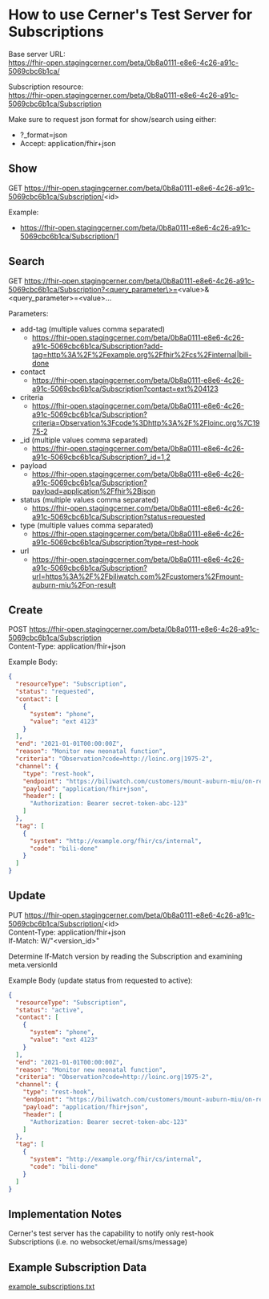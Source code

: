 # How to use Cerner's Test Server for Subscriptions

Base server URL:  
https://fhir-open.stagingcerner.com/beta/0b8a0111-e8e6-4c26-a91c-5069cbc6b1ca/

Subscription resource:  
https://fhir-open.stagingcerner.com/beta/0b8a0111-e8e6-4c26-a91c-5069cbc6b1ca/Subscription

Make sure to request json format for show/search using either:
* ?_format=json
* Accept: application/fhir+json

## Show

GET https://fhir-open.stagingcerner.com/beta/0b8a0111-e8e6-4c26-a91c-5069cbc6b1ca/Subscription/<id\>

Example:
* https://fhir-open.stagingcerner.com/beta/0b8a0111-e8e6-4c26-a91c-5069cbc6b1ca/Subscription/1

## Search

GET https://fhir-open.stagingcerner.com/beta/0b8a0111-e8e6-4c26-a91c-5069cbc6b1ca/Subscription?<query_parameter\>=<value\>&<query_parameter\>=<value\>...

Parameters:
* add-tag (multiple values comma separated)
  * https://fhir-open.stagingcerner.com/beta/0b8a0111-e8e6-4c26-a91c-5069cbc6b1ca/Subscription?add-tag=http%3A%2F%2Fexample.org%2Ffhir%2Fcs%2Finternal|bili-done
* contact
  * https://fhir-open.stagingcerner.com/beta/0b8a0111-e8e6-4c26-a91c-5069cbc6b1ca/Subscription?contact=ext%204123
* criteria
  * https://fhir-open.stagingcerner.com/beta/0b8a0111-e8e6-4c26-a91c-5069cbc6b1ca/Subscription?criteria=Observation%3Fcode%3Dhttp%3A%2F%2Floinc.org%7C1975-2
* _id (multiple values comma separated)
  * https://fhir-open.stagingcerner.com/beta/0b8a0111-e8e6-4c26-a91c-5069cbc6b1ca/Subscription?_id=1,2
* payload
  * https://fhir-open.stagingcerner.com/beta/0b8a0111-e8e6-4c26-a91c-5069cbc6b1ca/Subscription?payload=application%2Ffhir%2Bjson
* status (multiple values comma separated)
  * https://fhir-open.stagingcerner.com/beta/0b8a0111-e8e6-4c26-a91c-5069cbc6b1ca/Subscription?status=requested
* type (multiple values comma separated)
  * https://fhir-open.stagingcerner.com/beta/0b8a0111-e8e6-4c26-a91c-5069cbc6b1ca/Subscription?type=rest-hook
* url
  * https://fhir-open.stagingcerner.com/beta/0b8a0111-e8e6-4c26-a91c-5069cbc6b1ca/Subscription?url=https%3A%2F%2Fbiliwatch.com%2Fcustomers%2Fmount-auburn-miu%2Fon-result

## Create

POST https://fhir-open.stagingcerner.com/beta/0b8a0111-e8e6-4c26-a91c-5069cbc6b1ca/Subscription  
Content-Type: application/fhir+json

Example Body:
```json
{
  "resourceType": "Subscription",
  "status": "requested",
  "contact": [
    {
      "system": "phone",
      "value": "ext 4123"
    }
  ],
  "end": "2021-01-01T00:00:00Z",
  "reason": "Monitor new neonatal function",
  "criteria": "Observation?code=http://loinc.org|1975-2",
  "channel": {
    "type": "rest-hook",
    "endpoint": "https://biliwatch.com/customers/mount-auburn-miu/on-result",
    "payload": "application/fhir+json",
    "header": [
      "Authorization: Bearer secret-token-abc-123"
    ]
  },
  "tag": [
    {
      "system": "http://example.org/fhir/cs/internal",
      "code": "bili-done"
    }
  ]
}
```

## Update

PUT https://fhir-open.stagingcerner.com/beta/0b8a0111-e8e6-4c26-a91c-5069cbc6b1ca/Subscription/<id\>  
Content-Type: application/fhir+json  
If-Match: W/"<version_id\>"

Determine If-Match version by reading the Subscription and examining meta.versionId

Example Body (update status from requested to active):
```json
{
  "resourceType": "Subscription",
  "status": "active",
  "contact": [
    {
      "system": "phone",
      "value": "ext 4123"
    }
  ],
  "end": "2021-01-01T00:00:00Z",
  "reason": "Monitor new neonatal function",
  "criteria": "Observation?code=http://loinc.org|1975-2",
  "channel": {
    "type": "rest-hook",
    "endpoint": "https://biliwatch.com/customers/mount-auburn-miu/on-result",
    "payload": "application/fhir+json",
    "header": [
      "Authorization: Bearer secret-token-abc-123"
    ]
  },
  "tag": [
    {
      "system": "http://example.org/fhir/cs/internal",
      "code": "bili-done"
    }
  ]
}
```

## Implementation Notes

Cerner's test server has the capability to notify only rest-hook Subscriptions (i.e. no websocket/email/sms/message)

## Example Subscription Data

[example_subscriptions.txt](example_subscriptions.txt)
